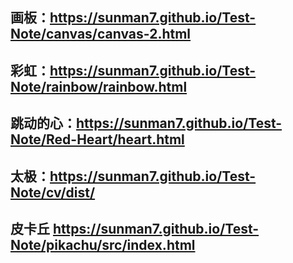## 画板：https://sunman7.github.io/Test-Note/canvas/canvas-2.html
## 彩虹：https://sunman7.github.io/Test-Note/rainbow/rainbow.html
## 跳动的心：https://sunman7.github.io/Test-Note/Red-Heart/heart.html
## 太极：https://sunman7.github.io/Test-Note/cv/dist/
## 皮卡丘 https://sunman7.github.io/Test-Note/pikachu/src/index.html
